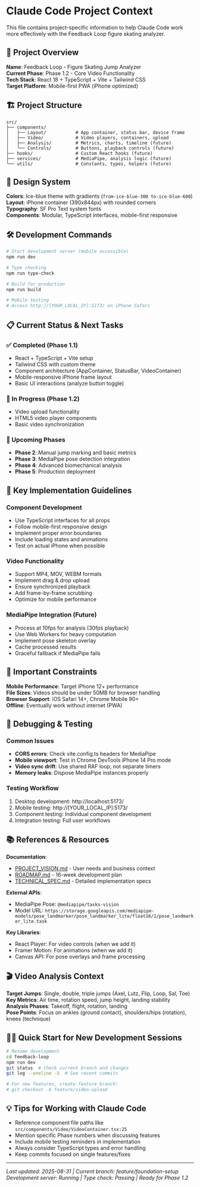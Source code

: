# Claude Code Project Context

This file contains project-specific information to help Claude Code work more effectively with the Feedback Loop figure skating analyzer.

## 🎯 Project Overview

**Name**: Feedback Loop - Figure Skating Jump Analyzer  
**Current Phase**: Phase 1.2 - Core Video Functionality  
**Tech Stack**: React 18 + TypeScript + Vite + Tailwind CSS  
**Target Platform**: Mobile-first PWA (iPhone optimized)  

## 🏗️ Project Structure

```
src/
├── components/
│   ├── Layout/           # App container, status bar, device frame
│   ├── Video/            # Video players, containers, upload
│   ├── Analysis/         # Metrics, charts, timeline (future)
│   └── Controls/         # Buttons, playback controls (future)
├── hooks/                # Custom React hooks (future)
├── services/             # MediaPipe, analysis logic (future)
└── utils/                # Constants, types, helpers (future)
```

## 🎨 Design System

**Colors**: Ice-blue theme with gradients (`from-ice-blue-300 to-ice-blue-600`)  
**Layout**: iPhone container (390x844px) with rounded corners  
**Typography**: SF Pro Text system fonts  
**Components**: Modular, TypeScript interfaces, mobile-first responsive  

## 🛠️ Development Commands

```bash
# Start development server (mobile accessible)
npm run dev

# Type checking
npm run type-check

# Build for production
npm run build

# Mobile testing
# Access http://[YOUR_LOCAL_IP]:5173/ on iPhone Safari
```

## 📋 Current Status & Next Tasks

### ✅ Completed (Phase 1.1)
- React + TypeScript + Vite setup
- Tailwind CSS with custom theme
- Component architecture (AppContainer, StatusBar, VideoContainer)
- Mobile-responsive iPhone frame layout
- Basic UI interactions (analyze button toggle)

### 🔄 In Progress (Phase 1.2)
- Video upload functionality
- HTML5 video player components
- Basic video synchronization

### 📅 Upcoming Phases
- **Phase 2**: Manual jump marking and basic metrics
- **Phase 3**: MediaPipe pose detection integration  
- **Phase 4**: Advanced biomechanical analysis
- **Phase 5**: Production deployment

## 🎯 Key Implementation Guidelines

### Component Development
- Use TypeScript interfaces for all props
- Follow mobile-first responsive design
- Implement proper error boundaries
- Include loading states and animations
- Test on actual iPhone when possible

### Video Functionality
- Support MP4, MOV, WEBM formats
- Implement drag & drop upload
- Ensure synchronized playback
- Add frame-by-frame scrubbing
- Optimize for mobile performance

### MediaPipe Integration (Future)
- Process at 10fps for analysis (30fps playback)
- Use Web Workers for heavy computation
- Implement pose skeleton overlay
- Cache processed results
- Graceful fallback if MediaPipe fails

## 🚨 Important Constraints

**Mobile Performance**: Target iPhone 12+ performance  
**File Sizes**: Videos should be under 50MB for browser handling  
**Browser Support**: iOS Safari 14+, Chrome Mobile 90+  
**Offline**: Eventually work without internet (PWA)  

## 🔧 Debugging & Testing

### Common Issues
- **CORS errors**: Check vite.config.ts headers for MediaPipe
- **Mobile viewport**: Test in Chrome DevTools iPhone 14 Pro mode
- **Video sync drift**: Use shared RAF loop, not separate timers
- **Memory leaks**: Dispose MediaPipe instances properly

### Testing Workflow
1. Desktop development: http://localhost:5173/
2. Mobile testing: http://[YOUR_LOCAL_IP]:5173/
3. Component testing: Individual component development
4. Integration testing: Full user workflows

## 📚 References & Resources

**Documentation**:
- [PROJECT_VISION.md](./PROJECT_VISION.md) - User needs and business context
- [ROADMAP.md](./ROADMAP.md) - 16-week development plan  
- [TECHNICAL_SPEC.md](./TECHNICAL_SPEC.md) - Detailed implementation specs

**External APIs**:
- MediaPipe Pose: `@mediapipe/tasks-vision`
- Model URL: `https://storage.googleapis.com/mediapipe-models/pose_landmarker/pose_landmarker_lite/float16/1/pose_landmarker_lite.task`

**Key Libraries**:
- React Player: For video controls (when we add it)
- Framer Motion: For animations (when we add it)
- Canvas API: For pose overlays and frame processing

## 🎬 Video Analysis Context

**Target Jumps**: Single, double, triple jumps (Axel, Lutz, Flip, Loop, Sal, Toe)  
**Key Metrics**: Air time, rotation speed, jump height, landing stability  
**Analysis Phases**: Takeoff, flight, rotation, landing  
**Pose Points**: Focus on ankles (ground contact), shoulders/hips (rotation), knees (technique)  

## 🏃‍♂️ Quick Start for New Development Sessions

```bash
# Resume development
cd feedback-loop
npm run dev
git status  # Check current branch and changes
git log --oneline -5  # See recent commits

# For new features, create feature branch:
# git checkout -b feature/video-upload
```

## 💡 Tips for Working with Claude Code

- Reference component file paths like `src/components/Video/VideoContainer.tsx:25`
- Mention specific Phase numbers when discussing features
- Include mobile testing reminders in implementation
- Always consider TypeScript types and error handling
- Keep commits focused on single features/fixes

---

*Last updated: 2025-08-31 | Current branch: feature/foundation-setup*  
*Development server: Running | Type check: Passing | Ready for Phase 1.2*